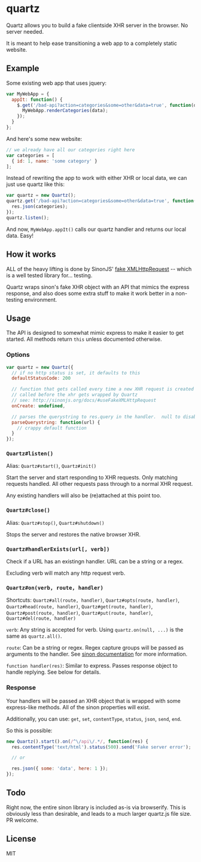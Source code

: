 # quartz

Quartz allows you to build a fake clientside XHR server in the browser.  No server needed.

It is meant to help ease transitioning a web app to a completely static website.

## Example

Some existing web app that uses jquery:

```javascript
var MyWebApp = {
  appIt: function() {
    $.get('/bad-api?action=categories&some=other&data=true', function(data) {
      MyWebApp.renderCategories(data);
    });
  }
};
```

And here's some new website:

```javascript
// we already have all our categories right here
var categories = [
  { id: 1, name: 'some category' }
];
```

Instead of rewriting the app to work with either XHR or local data, we can just use quartz like this:

```javascript
var quartz = new Quartz();
quartz.get('/bad-api?action=categories&some=other&data=true', function(res) {
  res.json(categories);
});
quartz.listen();
```

And now, `MyWebApp.appIt()` calls our quartz handler and returns our local data.  Easy!

## How it works

ALL of the heavy lifting is done by SinonJS' [fake XMLHttpRequest](http://sinonjs.org/docs/#server) -- which is a well tested library for... testing.

Quartz wraps sinon's fake XHR object with an API that mimics the express response, and also does some extra stuff to make it work better in a non-testing environment.

## Usage

The API is designed to somewhat mimic express to make it easier to get started.  All methods return `this` unless documented otherwise.

### Options

```javascript
var quartz = new Quartz({
  // if no http status is set, it defaults to this
  defaultStatusCode: 200

  // function that gets called every time a new XHR request is created
  // called before the xhr gets wrapped by Quartz
  // see: http://sinonjs.org/docs/#useFakeXMLHttpRequest
  onCreate: undefined,

  // parses the querystring to res.query in the handler.  null to disable
  parseQuerystring: function(url) {
    // crappy default function
  }
});
```

### `Quartz#listen()`

Alias: `Quartz#start()`, `Quartz#init()`

Start the server and start responding to XHR requests.  Only matching requests handled.  All other requests pass through to a normal XHR request.

Any existing handlers will also be (re)attached at this point too.

### `Quartz#close()`

Alias: `Quartz#stop()`, `Quartz#shutdown()`

Stops the server and restores the native browser XHR.

### `Quartz#handlerExists(url[, verb])`

Check if a URL has an existingn handler.  URL can be a string or a regex.

Excluding verb will match any http request verb.

### `Quartz#on(verb, route, handler)`

Shortcuts: `Quartz#all(route, handler)`, `Quartz#opts(route, handler)`, `Quartz#head(route, handler)`, `Quartz#get(route, handler)`, `Quartz#post(route, handler)`, `Quartz#put(route, handler)`, `Quartz#del(route, handler)`

`verb`: Any string is accepted for verb.  Using `quartz.on(null, ...)` is the same as `quartz.all()`.

`route`: Can be a string or regex. Regex capture groups will be passed as arguments to the handler.  See [sinon documentation](http://sinonjs.org/docs/#fakeServer) for more information.

`function handler(res)`: Similar to express.  Passes response object to handle replying. See below for details.

### Response

Your handlers will be passed an XHR object that is wrapped with some express-like methods.  All of the sinon properties will exist.  

Additionally, you can use:  `get`, `set`, `contentType`, `status`, `json`, `send`, `end`.

So this is possible:

```javascript
new Quartz().start().on(/^\/api\/.*/, function(res) {
  res.contentType('text/html').status(500).send('Fake server error');

  // or

  res.json({ some: 'data', here: 1 });
});
```

## Todo

Right now, the entire sinon library is included as-is via browserify.  This is obviously less than desirable, and leads to a much larger quartz.js file size.  PR welcome.

## License

MIT
